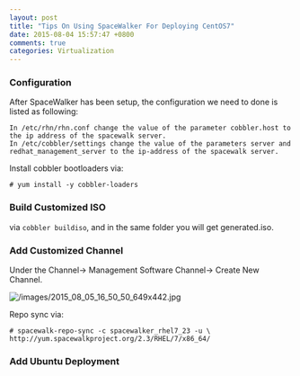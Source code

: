 ```yaml
---
layout: post
title: "Tips On Using SpaceWalker For Deploying CentOS7"
date: 2015-08-04 15:57:47 +0800
comments: true
categories: Virtualization
---
```

### Configuration
After SpaceWalker has been setup, the configuration we need to done is listed as
following:    

```
In /etc/rhn/rhn.conf change the value of the parameter cobbler.host to the ip address of the spacewalk server.
In /etc/cobbler/settings change the value of the parameters server and redhat_management_server to the ip-address of the spacewalk server.
```
Install cobbler bootloaders via:    

```
# yum install -y cobbler-loaders
```

### Build Customized ISO
via `cobbler buildiso`, and in the same folder you will get generated.iso.    

### Add Customized Channel
Under the Channel-> Management Software Channel-> Create New Channel.   

![/images/2015_08_05_16_50_50_649x442.jpg](/images/2015_08_05_16_50_50_649x442.jpg)   

Repo sync via:    

```
# spacewalk-repo-sync -c spacewalker_rhel7_23 -u \ 
http://yum.spacewalkproject.org/2.3/RHEL/7/x86_64/
```

### Add Ubuntu Deployment
